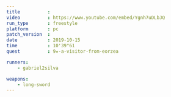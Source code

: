 ```yaml
---
title          :
video          : https://www.youtube.com/embed/Ygnh7uDLbJQ
run_type       : freestyle
platform       : pc
patch_version  : 
date           : 2019-10-15
time           : 10'39"61
quest          : 9★-a-visitor-from-eorzea

runners:
    - gabriel2silva

weapons:
    - long-sword
---
```

